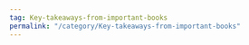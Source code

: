 ```yaml
---
tag: Key-takeaways-from-important-books
permalink: "/category/Key-takeaways-from-important-books"
---
```

